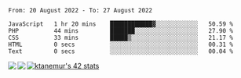 <!--START_SECTION:waka-->

```text
From: 20 August 2022 - To: 27 August 2022

JavaScript   1 hr 20 mins    ████████████▓░░░░░░░░░░░░   50.59 %
PHP          44 mins         ███████░░░░░░░░░░░░░░░░░░   27.90 %
CSS          33 mins         █████▒░░░░░░░░░░░░░░░░░░░   21.17 %
HTML         0 secs          ░░░░░░░░░░░░░░░░░░░░░░░░░   00.31 %
Text         0 secs          ░░░░░░░░░░░░░░░░░░░░░░░░░   00.04 %
```

<!--END_SECTION:waka-->
<a href="https://github.com/anuraghazra/github-readme-stats">
  <img align="left" src="https://github-readme-stats.vercel.app/api?username=Tanesan&count_private=true&show_icons=true" />
<img align="left" src="https://github-readme-stats.vercel.app/api/top-langs/?username=Tanesan" />
</a>

[![ktanemur's 42 stats](https://badge42.vercel.app/api/v2/cl1wslf6s002109l771rng2w8/stats?cursusId=21&coalitionId=62)](https://github.com/JaeSeoKim/badge42)
